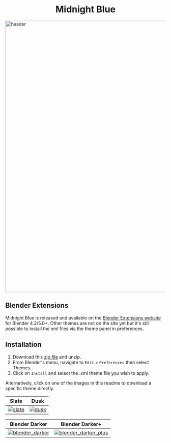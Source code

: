 <p align="center">
    <h1 align = "center">Midnight Blue</h1>
</p>

<a href="https://github.com/williamchange/blender-themes/blob/master/themes/Midnight_Blue.xml"><img width="1468" height="854" alt="header" src="https://github.com/user-attachments/assets/b47d8448-7307-475b-866e-5908971d0a04" /></a>

## Blender Extensions

Midnight Blue is released and available on the [Blender Extensions website](https://extensions.blender.org/themes/midnight-blue-theme/) for Blender 4.2/5.0+. Other themes are not on the site yet but it's still possible to install the xml files via the theme panel in preferences.

## Installation

1. Download this [zip file](https://github.com/williamchange/blender-themes/archive/master.zip) and unzip.
2. From Blender's menu, navigate to `Edit` > `Preferences` then select Themes.
3. Click on `Install` and select the .xml theme file you wish to apply.

Alternatively, click on one of the images in this readme to download a specific theme directly.

| Slate | Dusk |
| ------------- | ------------- |
| [![slate](https://github.com/williamchange/blender-themes/assets/830253/9be80741-3166-444b-9538-0935f6daad55)](https://github.com/williamchange/blender-themes/blob/master/themes/Slate.xml)  | [![dusk](https://github.com/williamchange/blender-themes/assets/830253/cbadc8b5-5ccd-4404-bd33-aa31fb4698db)](https://github.com/williamchange/blender-themes/blob/master/themes/Dusk.xml)  |

| Blender Darker  | Blender Darker+ |
| ------------- | ------------- |
| [![blender_darker](https://github.com/williamchange/blender-themes/assets/830253/b95f6199-98c6-4c89-9f3f-31fdf2aeb222)](https://github.com/williamchange/blender-themes/blob/master/themes/Blender_Darker.xml)  | [![blender_darker_plus](https://github.com/williamchange/blender-themes/assets/830253/f5bacf1a-976e-4a4c-a456-74a4e978c4cd)](https://github.com/williamchange/blender-themes/blob/master/themes/Blender_Darker_Plus.xml)  |
